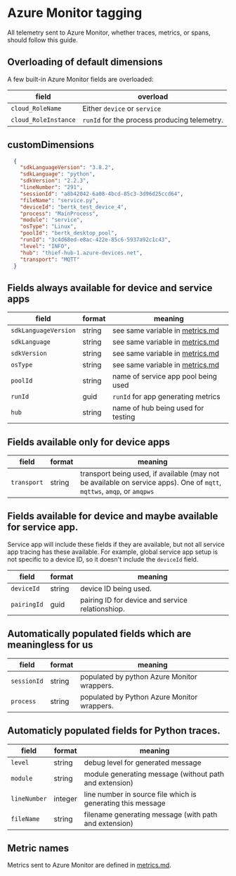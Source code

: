 # Azure Monitor tagging

All telemetry sent to Azure Monitor, whether traces, metrics, or spans, should follow this guide.

## Overloading of default dimensions

A few built-in Azure Monitor fields are overloaded:

| field | overload |
| - | - |
| `cloud_RoleName` | Either `device` or `service` |
| `cloud_RoleInstance` | `runId` for the process producing telemetry. |

## customDimensions

```json
  {
    "sdkLanguageVersion": "3.8.2",
    "sdkLanguage": "python",
    "sdkVersion": "2.2.3",
    "lineNumber": "291",
    "sessionId": "a8b42042-6a08-4bcd-85c3-3d96d25ccd64",
    "fileName": "service.py",
    "deviceId": "bertk_test_device_4",
    "process": "MainProcess",
    "module": "service",
    "osType": "Linux",
    "poolId": "bertk_desktop_pool",
    "runId": "3c4d68ed-e8ac-422e-85c6-5937a92c1c43",
    "level": "INFO",
    "hub": "thief-hub-1.azure-devices.net",
    "transport": "MQTT"
  }
```

## Fields always available for device and service apps

| field | format | meaning |
| - | - | - |
| `sdkLanguageVersion` | string | see same variable in [metrics.md](./metrics.md) |
| `sdkLanguage` | string | see same variable in [metrics.md](./metrics.md) |
| `sdkVersion` | string | see same variable in [metrics.md](./metrics.md) |
| `osType` | string | see same variable in [metrics.md](./metrics.md) |
| `poolId` | string | name of service app pool being used |
| `runId` | guid | `runId` for app generating metrics |
| `hub` | string | name of hub being used for testing |

## Fields available only for device apps

| field | format | meaning |
| - | - | - |
| `transport` | string | transport being used, if available (may not be available on service apps).  One of `mqtt`, `mqttws`, `amqp`, or `amqpws` |

## Fields available for device and maybe available for service app.

Service app will include these fields if they are available, but not all service app tracing has these available.  For example, global service app setup is not specific to a device ID, so it doesn't include the `deviceId` field.

| field | format | meaning |
| - | - | - |
| `deviceId` | string | device ID being used. |
| `pairingId` | guid | pairing ID for device and service relationshiop. |

## Automatically populated fields which are meaningless for us

| field | format | meaning |
| - | - | - |
| `sessionId` | string | populated by python Azure Monitor wrappers. |
| `process` | string | populated by Python Azure Monitor wrappers. |

## Automaticly populated fields for Python traces.

| field | format | meaning |
| - | - | - |
| `level` | string | debug level for generated message |
| `module`| string | module generating message (without path and extension) |
| `lineNumber` | integer | line number in source file which is generating this message |
| `fileName` | string | filename generating message (with path and extension) |

## Metric names

Metrics sent to Azure Monitor are defined in [metrics.md](./metrics.md).
